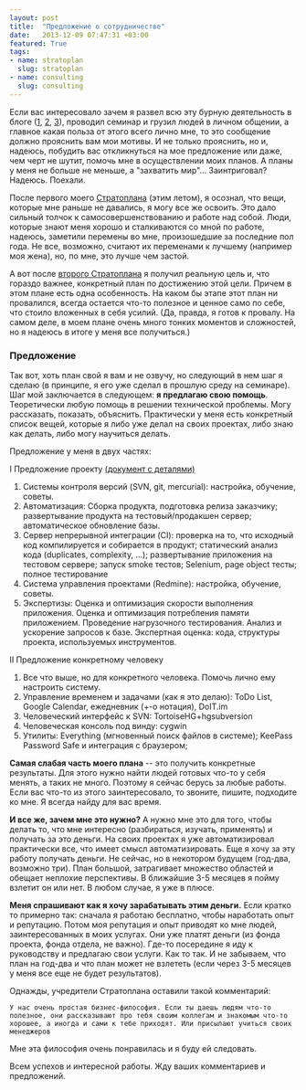 ```yaml
---
layout: post
title:  "Предложение о сотрудничестве"
date:   2013-12-09 07:47:31 +03:00
featured: True
tags: 
- name: stratoplan
  slug: stratoplan
- name: consulting
  slug: consulting
---
```

Если вас интересовало зачем я развел всю эту бурную деятельность в блоге ([1](http://kavaleu.ru/blog/12-instrumenty-upravleniya-stratoplan-3011-obzor/), [2](http://kavaleu.ru/blog/18-shpargalka-po-algoritmicheskoj-slozhnosti-operacij/), [3](http://kavaleu.ru/blog/13-podrobno-pro-instrumenty-kotorye-budu-ispolzovat/)), проводил семинар и грузил людей в личном общении, а главное какая польза от этого всего лично мне, то это сообщение должно прояснить вам мои мотивы. И не только прояснить, но и, надеюсь, побудить вас откликнуться на мое предложение или даже, чем черт не шутит, помочь мне в осуществлении моих планов. А планы у меня не больше не меньше, а "захватить мир"... Заинтриговал? Надеюсь. Поехали. <!--more-->

После первого моего [Стратоплана](http://www.stratoplan.ru) (этим летом), я осознал, что вещи, которые мне раньше не давались, я могу все же освоить. Это дало сильный толчок к самосовершенствованию и работе над собой. Люди, которые знают меня хорошо и сталкиваются со мной по работе, надеюсь, заметили перемены во мне, произошедшие за последние пол года. Не все, возможно, считают их переменами к лучшему (например моя жена), но, по мне, это лучше чем застой.

А вот после [второго Стратоплана](http://kavaleu.ru/blog/12-instrumenty-upravleniya-stratoplan-3011-obzor/) я получил реальную цель и, что гораздо важнее, конкретный план по достижению этой цели. Причем в этом плане есть одна особенность. На каком бы этапе этот план ни провалился, всегда остается что-то полезное и ценное само по себе, что стоило вложенных в себя усилий. (Да, правда, я готов к провалу. На самом деле, в моем плане очень много тонких моментов и сложностей, но я надеюсь в итоге у меня все получиться.)

### Предложение

Так вот, хоть план свой я вам и не озвучу, но следующий в нем шаг я сделаю (в принципе, я его уже сделал в прошлую среду на семинаре). Шаг мой заключается в следующем: **я предлагаю свою помощь**. Теоретически любую помощь в решении технической проблемы. Могу рассказать, показать, объяснить. Практически у меня есть конкретный список вещей, которые я либо уже делал на своих проектах, либо знаю как делать, либо могу научиться делать.

Предложение у меня в двух частях:

I Предложение проекту [(документ с деталями)](https://dl.dropboxusercontent.com/u/15949847/Blog/proposal_for_projects.docx) 

1. Системы контроля версий (SVN, git, mercurial): настройка, обучение, советы.
1. Автоматизация: Сборка продукта, подготовка релиза заказчику; развертывание продукта на тестовый/продакшен сервер; автоматическое обновление базы.
1. Сервер непрерывной интеграции (CI): проверка на то, что исходный код компилируется и собирается в продукт; статический анализ кода (duplicates, complexity, …); развертывание приложения на тестовом сервере; запуск smoke тестов; Selenium, page object тесты; полное тестирование
1. Система управления проектами (Redmine): настройка, обучение, советы.
1. Экспертизы: 
    Оценка и оптимизация  скорости выполнения приложения.
    Оценка и оптимизация  потребления памяти приложением.
    Проведение нагрузочного тестирования.
    Анализ и ускорение запросов к базе.
    Экспертная оценка: кода, структуры проекта, используемых инструментов.

II Предложение конкретному человеку

1. Все что выше, но для конкретного человека. Помочь лично ему настроить систему.
1. Управление временем и задачами (как я это делаю): ToDo List, Google Calendar, ежедневник (+-о нотация), DoIT.im
1. Человеческий интерфейс к SVN: TortoiseHG+hgsubversion
1. Человеческая консоль под винду: cygwin
1. Утилиты: Everything (мгновенный поиск файлов в системе); KeePass Password Safe и интеграция с браузером;

**Самая слабая часть моего плана** -- это получить конкретные результаты. Для этого нужно найти людей готовых что-то у себя менять, а таких не много. Поэтому я сейчас берусь за любые работы. Если вас что-то из этого заинтересовало, то звоните, пишите, подходите ко мне. Я всегда найду для вас время.

**И все же, зачем мне это нужно?**
А нужно мне это для того, чтобы делать то, что мне интересно (разбираться, изучать, применять) и получать за это деньги. На своих проектах я уже автоматизировал практически все, что имеет смысл автоматизировать. 
Еще я хочу за эту работу получать деньги. Не сейчас, но в некотором будущем (год-два, возможно три). План большой, затрагивает множество областей и обещает неплохие перспективы. 
В ближайшие 3-5 месяцев я пойму взлетит он или нет. В любом случае, я уже в плюсе.

**Меня спрашивают как я хочу зарабатывать этим деньги.** 
Если кратко то примерно так: сначала я работаю бесплатно, чтобы наработать опыт и репутацию. Потом моя репутация и опыт приводят ко мне людей, заинтересованных в моих услугах. Они уже платят деньги (из фонда проекта, фонда отдела, не важно). Где-то посередине я иду к руководству и предлагаю свои услуги. Как то так. И не забываем, что план на год-два и что план может не взлететь (если через 3-5 месяцев у меня все еще не будет результатов).

Однажды, учредители Стратоплана оставили такой комментарий:

    У нас очень простая бизнес-философия. Если ты даешь людям что-то полезное, они рассказывают про тебя своим коллегам и знакомым что-то хорошее, а иногда и сами к тебе приходят. Или присылают учиться своих менеджеров

Мне эта философия очень понравилась и я буду ей следовать.

Всем успехов и интересной работы. Жду ваших комментариев и предложений.

